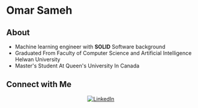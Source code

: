 # Omar Sameh
## About
- Machine learning engineer with **SOLID** Software background 
- Graduated From Faculty of Computer Science and Artificial Intelligence Helwan University
- Master's Student At Queen's University In Canada

## Connect with Me

<p align="center">
<a href="https://www.linkedin.com/in/omar-sameh-said/"><img alt="LinkedIn" src="https://img.shields.io/badge/LinkedIn-Omar%20Sameh%20Said-blue?style=flat-square&logo=linkedin"></a>
